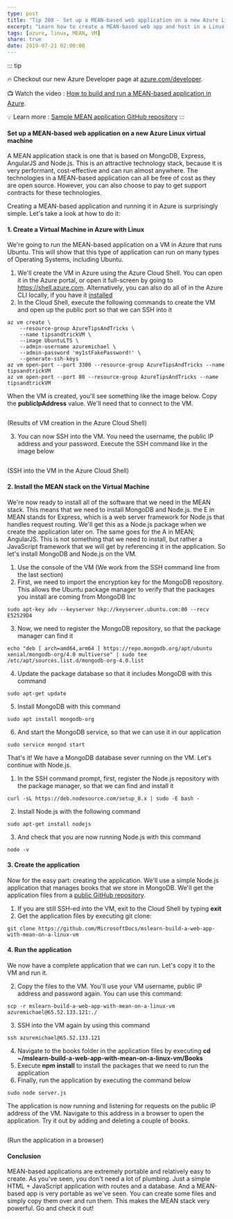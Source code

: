 ```yaml
---
type: post
title: "Tip 208 - Set up a MEAN-based web application on a new Azure Linux virtual machine"
excerpt: "Learn how to create a MEAN-based web app and host in a Linux VM in Azure"
tags: [azure, linux, MEAN, VM]
share: true
date: 2019-07-21 02:00:00
---
```

 
::: tip

:fire: Checkout our new Azure Developer page at [azure.com/developer](https://azure.com/developer?WT.mc_id=azure-azuredevtips-micrum).

:tv: Watch the video : [How to build and run a MEAN-based application in Azure](https://www.youtube.com/watch?v=7DeV01p73_8&list=PLLasX02E8BPCNCK8Thcxu-Y-XcBUbhFWC&index=65&t=0s?WT.mc_id=youtube-azuredevtips-micrum).

:bulb: Learn more : [Sample MEAN application GitHub repository](https://aka.ms/att/mean-app-sample?WT.mc_id=azure-azuredevtips-micrum)
:::

#### Set up a MEAN-based web application on a new Azure Linux virtual machine

A MEAN application stack is one that is based on MongoDB, Express, AngularJS and Node.js. This is an attractive technology stack, because it is very performant, cost-effective and can run almost anywhere. The technologies in a MEAN-based application can all be free of cost as they are open source. However, you can also choose to pay to get support contracts for these technologies. 

Creating a MEAN-based application and running it in Azure is surprisingly simple. Let's take a look at how to do it:

#### 1. Create a Virtual Machine in Azure with Linux

We're going to run the MEAN-based application on a VM in Azure that runs Ubuntu. This will show that this type of application can run on many types of Operating Systems, including Ubuntu.

1. We'll create the VM in Azure using the Azure Cloud Shell. You can open it in the Azure portal, or open it full-screen by going to https://shell.azure.com. Alternatively, you can also do all of in the Azure CLI locally, if you have it [installed](https://docs.microsoft.com/cli/azure/install-azure-cli?view=azure-cli-latest?WT.mc_id=docs-azuredevtips-micrum)
2. In the Cloud Shell, execute the following commands to create the VM and open up the public port so that we can SSH into it
```
az vm create \
    --resource-group AzureTipsAndTricks \
    --name tipsandtrickVM \
    --image UbuntuLTS \
    --admin-username azuremichael \
    --admin-password 'my1stFakePassword!' \
    --generate-ssh-keys
az vm open-port --port 3300 --resource-group AzureTipsAndTricks --name tipsandtrickVM
az vm open-port --port 80 --resource-group AzureTipsAndTricks --name tipsandtrickVM
```
When the VM is created, you'll see something like the image below. Copy the **publicIpAddress** value. We'll need that to connect to the VM.

<img :src="$withBase('/files/ResultsOfVMCreation.png')">

(Results of VM creation in the Azure Cloud Shell)

3. You can now SSH into the VM. You need the username, the public IP address and your password. Execute the SSH command like in the image below

<img :src="$withBase('/files/SSHIntoVM.png')">

(SSH into the VM in the Azure Cloud Shell)

#### 2. Install the MEAN stack on the Virtual Machine

We're now ready to install all of the software that we need in the MEAN stack. This means that we need to install MongoDB and Node.js. the E in MEAN stands for Express, which is a web server framework for Node.js that handles request routing. We'll get this as a Node.js package when we create the application later on. The same goes for the A in MEAN; AngularJS. This is not something that we need to install, but rather a JavaScript framework that we will get by referencing it in the application. So let's install MongoDB and Node.js on the VM.

1. Use the console of the VM (We work from the SSH command line from the last section)
2. First, we need to import the encryption key for the MongoDB repository. This allows the Ubuntu package manager to verify that the packages you install are coming from MongoDB Inc
```
sudo apt-key adv --keyserver hkp://keyserver.ubuntu.com:80 --recv E52529D4
```
3. Now, we need to register the MongoDB repository, so that the package manager can find it
```
echo "deb [ arch=amd64,arm64 ] https://repo.mongodb.org/apt/ubuntu xenial/mongodb-org/4.0 multiverse" | sudo tee /etc/apt/sources.list.d/mongodb-org-4.0.list
```
4. Update the package database so that it includes MongoDB with this command
```
sudo apt-get update
```
5. Install MongoDB with this command
```
sudo apt install mongodb-org
```
6. And start the MongoDB service, so that we can use it in our application
```
sudo service mongod start
```

That's it! We have a MongoDB database sever running on the VM. Let's continue with Node.js.

1. In the SSH command prompt, first, register the Node.js repository with the package manager, so that we can find and install it
```
curl -sL https://deb.nodesource.com/setup_8.x | sudo -E bash -
```
2. Install Node.js with the following command
```
sudo apt-get install nodejs
```
3. And check that you are now running Node.js with this command
```
node -v
```

#### 3. Create the application

Now for the easy part: creating the application. We'll use a simple Node.js application that manages books that we store in MongoDB. We'll get the application files from a [public GitHub repository](https://github.com/MicrosoftDocs/mslearn-build-a-web-app-with-mean-on-a-linux-vm?WT.mc_id=github-azuredevtips-micrum).

1. If you are still SSH-ed into the VM, exit to the Cloud Shell by typing **exit** 
2. Get the application files by executing git clone:
```
git clone https://github.com/MicrosoftDocs/mslearn-build-a-web-app-with-mean-on-a-linux-vm
```

#### 4. Run the application

We now have a complete application that we can run. Let's copy it to the VM and run it.

2. Copy the files to the VM. You'll use your VM username, public IP address and password again. You can use this command:
```
scp -r mslearn-build-a-web-app-with-mean-on-a-linux-vm azuremichael@65.52.133.121:./
```
3. SSH into the VM again by using this command
```
ssh azuremichael@65.52.133.121
```
4. Navigate to the books folder in the application files by executing **cd ~/mslearn-build-a-web-app-with-mean-on-a-linux-vm/Books**
5. Execute **npm install** to install the packages that we need to run the application
6. Finally, run the application by executing the command below
```
sudo node server.js
```
The application is now running and listening for requests on the public IP address of the VM. Navigate to this address in a browser to open the application. Try it out by adding and deleting a couple of books.

<img :src="$withBase('/files/UseTheApplication.png')">

(Run the application in a browser)

#### Conclusion

MEAN-based applications are extremely portable and relatively easy to create. As you've seen, you don't need a lot of plumbing. Just a simple HTML + JavaScript application with routes and a database. And a MEAN-based app is very portable as we've seen. You can create some files and simply copy them over and run them. This makes the MEAN stack very powerful. Go and check it out!

